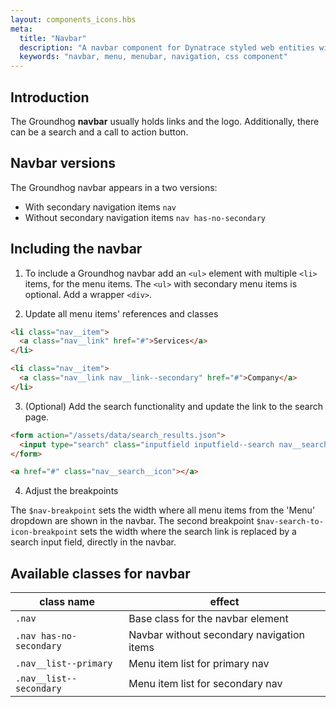 ```yaml
---
layout: components_icons.hbs
meta:
  title: "Navbar"
  description: "A navbar component for Dynatrace styled web entities with css and markup examples."
  keywords: "navbar, menu, menubar, navigation, css component"
---
```



## Introduction
The Groundhog **navbar** usually holds links and the logo. Additionally, there can be a search and a call to action button.


## Navbar versions
The Groundhog navbar appears in a two versions:

* With secondary navigation items `nav`
* Without secondary navigation items `nav has-no-secondary`


## Including the navbar
1. To include a Groundhog navbar add an `<ul>` element with multiple `<li>` items, for the menu items. The `<ul>` with secondary menu items is optional. Add a wrapper `<div>`.

2. Update all menu items' references and classes

  ```html
  <li class="nav__item">
    <a class="nav__link" href="#">Services</a>
  </li>
  ```

  ```html
  <li class="nav__item">
    <a class="nav__link nav__link--secondary" href="#">Company</a>
  </li>
  ```

3. (Optional) Add the search functionality and update the link to the search page.

  ```html
  <form action="/assets/data/search_results.json">
    <input type="search" class="inputfield inputfield--search nav__search js-search" name="searchterm"/>
  </form>
  ```

  ```html
  <a href="#" class="nav__search__icon"></a>
  ```

4. Adjust the breakpoints

The `$nav-breakpoint` sets the width where all menu items from the 'Menu' dropdown are shown in the navbar. The second breakpoint `$nav-search-to-icon-breakpoint` sets the width where the search link is replaced by a search input field, directly in the navbar.


## Available classes for navbar
| class name | effect |
|------------|--------|
| `.nav` | Base class for the navbar element |
| `.nav has-no-secondary` | Navbar without secondary navigation items |
| `.nav__list--primary` | Menu item list for primary nav |
| `.nav__list--secondary` | Menu item list for secondary nav |
